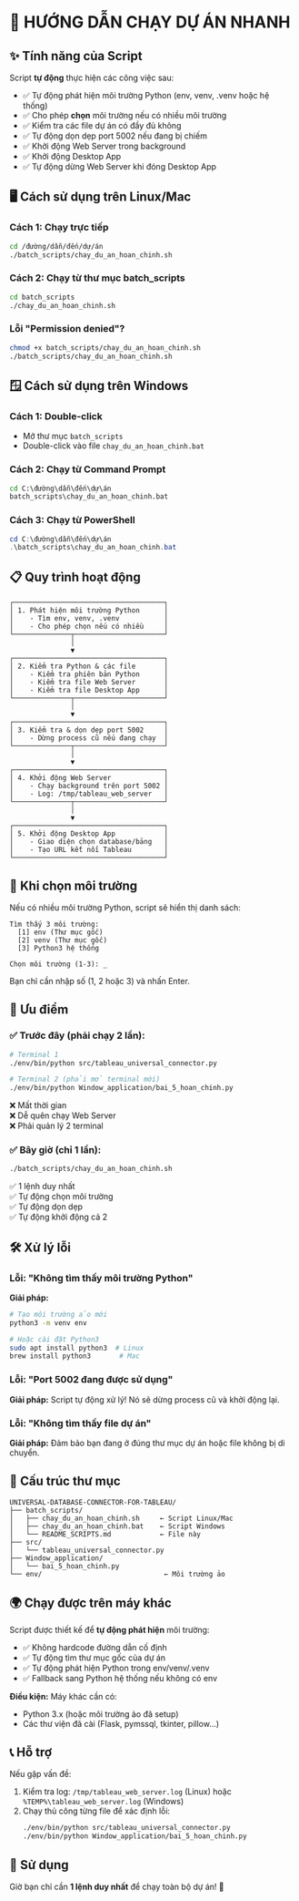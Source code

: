 # 🚀 HƯỚNG DẪN CHẠY DỰ ÁN NHANH

## ✨ Tính năng của Script

Script **tự động** thực hiện các công việc sau:
- ✅ Tự động phát hiện môi trường Python (env, venv, .venv hoặc hệ thống)
- ✅ Cho phép **chọn** môi trường nếu có nhiều môi trường
- ✅ Kiểm tra các file dự án có đầy đủ không
- ✅ Tự động dọn dẹp port 5002 nếu đang bị chiếm
- ✅ Khởi động Web Server trong background
- ✅ Khởi động Desktop App
- ✅ Tự động dừng Web Server khi đóng Desktop App

## 🖥️ Cách sử dụng trên Linux/Mac

### Cách 1: Chạy trực tiếp
```bash
cd /đường/dẫn/đến/dự/án
./batch_scripts/chay_du_an_hoan_chinh.sh
```

### Cách 2: Chạy từ thư mục batch_scripts
```bash
cd batch_scripts
./chay_du_an_hoan_chinh.sh
```

### Lỗi "Permission denied"?
```bash
chmod +x batch_scripts/chay_du_an_hoan_chinh.sh
./batch_scripts/chay_du_an_hoan_chinh.sh
```

## 🪟 Cách sử dụng trên Windows

### Cách 1: Double-click
- Mở thư mục `batch_scripts`
- Double-click vào file `chay_du_an_hoan_chinh.bat`

### Cách 2: Chạy từ Command Prompt
```cmd
cd C:\đường\dẫn\đến\dự\án
batch_scripts\chay_du_an_hoan_chinh.bat
```

### Cách 3: Chạy từ PowerShell
```powershell
cd C:\đường\dẫn\đến\dự\án
.\batch_scripts\chay_du_an_hoan_chinh.bat
```

## 📋 Quy trình hoạt động

```
┌─────────────────────────────────────┐
│ 1. Phát hiện môi trường Python      │
│    - Tìm env, venv, .venv           │
│    - Cho phép chọn nếu có nhiều     │
└──────────────┬──────────────────────┘
               │
               ▼
┌─────────────────────────────────────┐
│ 2. Kiểm tra Python & các file       │
│    - Kiểm tra phiên bản Python      │
│    - Kiểm tra file Web Server       │
│    - Kiểm tra file Desktop App      │
└──────────────┬──────────────────────┘
               │
               ▼
┌─────────────────────────────────────┐
│ 3. Kiểm tra & dọn dẹp port 5002     │
│    - Dừng process cũ nếu đang chạy  │
└──────────────┬──────────────────────┘
               │
               ▼
┌─────────────────────────────────────┐
│ 4. Khởi động Web Server             │
│    - Chạy background trên port 5002 │
│    - Log: /tmp/tableau_web_server   │
└──────────────┬──────────────────────┘
               │
               ▼
┌─────────────────────────────────────┐
│ 5. Khởi động Desktop App            │
│    - Giao diện chọn database/bảng   │
│    - Tạo URL kết nối Tableau        │
└─────────────────────────────────────┘
```

## 📝 Khi chọn môi trường

Nếu có nhiều môi trường Python, script sẽ hiển thị danh sách:

```
Tìm thấy 3 môi trường:
  [1] env (Thư mục gốc)
  [2] venv (Thư mục gốc)
  [3] Python3 hệ thống

Chọn môi trường (1-3): _
```

Bạn chỉ cần nhập số (1, 2 hoặc 3) và nhấn Enter.

## 🎯 Ưu điểm

### ✅ Trước đây (phải chạy 2 lần):
```bash
# Terminal 1
./env/bin/python src/tableau_universal_connector.py

# Terminal 2 (phải mở terminal mới)
./env/bin/python Window_application/bai_5_hoan_chinh.py
```
❌ Mất thời gian  
❌ Dễ quên chạy Web Server  
❌ Phải quản lý 2 terminal  

### ✅ Bây giờ (chỉ 1 lần):
```bash
./batch_scripts/chay_du_an_hoan_chinh.sh
```
✅ 1 lệnh duy nhất  
✅ Tự động chọn môi trường  
✅ Tự động dọn dẹp  
✅ Tự động khởi động cả 2  

## 🛠️ Xử lý lỗi

### Lỗi: "Không tìm thấy môi trường Python"
**Giải pháp:**
```bash
# Tạo môi trường ảo mới
python3 -m venv env

# Hoặc cài đặt Python3
sudo apt install python3  # Linux
brew install python3       # Mac
```

### Lỗi: "Port 5002 đang được sử dụng"
**Giải pháp:** Script tự động xử lý! Nó sẽ dừng process cũ và khởi động lại.

### Lỗi: "Không tìm thấy file dự án"
**Giải pháp:** Đảm bảo bạn đang ở đúng thư mục dự án hoặc file không bị di chuyển.

## 📂 Cấu trúc thư mục

```
UNIVERSAL-DATABASE-CONNECTOR-FOR-TABLEAU/
├── batch_scripts/
│   ├── chay_du_an_hoan_chinh.sh     ← Script Linux/Mac
│   ├── chay_du_an_hoan_chinh.bat    ← Script Windows
│   └── README_SCRIPTS.md            ← File này
├── src/
│   └── tableau_universal_connector.py
├── Window_application/
│   └── bai_5_hoan_chinh.py
└── env/                              ← Môi trường ảo
```

## 🌍 Chạy được trên máy khác

Script được thiết kế để **tự động phát hiện** môi trường:
- ✅ Không hardcode đường dẫn cố định
- ✅ Tự động tìm thư mục gốc của dự án
- ✅ Tự động phát hiện Python trong env/venv/.venv
- ✅ Fallback sang Python hệ thống nếu không có env

**Điều kiện:** Máy khác cần có:
- Python 3.x (hoặc môi trường ảo đã setup)
- Các thư viện đã cài (Flask, pymssql, tkinter, pillow...)

## 📞 Hỗ trợ

Nếu gặp vấn đề:
1. Kiểm tra log: `/tmp/tableau_web_server.log` (Linux) hoặc `%TEMP%\tableau_web_server.log` (Windows)
2. Chạy thủ công từng file để xác định lỗi:
   ```bash
   ./env/bin/python src/tableau_universal_connector.py
   ./env/bin/python Window_application/bai_5_hoan_chinh.py
   ```

## 🎉 Sử dụng

Giờ bạn chỉ cần **1 lệnh duy nhất** để chạy toàn bộ dự án! 🚀
